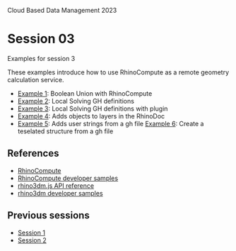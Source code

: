 Cloud Based Data Management 2023 
# Session 03

Examples for session 3

These examples introduce how to use RhinoCompute as a remote geometry calculation service.

- [Example 1](example1): Boolean Union with RhinoCompute
- [Example 2](example2): Local Solving GH definitions
- [Example 3](example3): Local Solving GH definitions with plugin
- [Example 4](example4): Adds objects to layers in the RhinoDoc
- [Example 5](example5): Adds user strings from a gh file
  [Example 6](example6): Create a teselated structure from a gh file





## References

- [RhinoCompute](https://developer.rhino3d.com/guides/#compute)
- [RhinoCompute developer samples](https://github.com/mcneel/rhino-developer-samples/tree/7/compute)
- [rhino3dm.js API reference](https://mcneel.github.io/rhino3dm/javascript/api/index.html)
- [rhino3dm developer samples](https://github.com/mcneel/rhino-developer-samples/tree/7/rhino3dm)

## Previous sessions

- [Session 1](https://github.com/iaac-macad/bimsc23-datamgmt-session01) 
- [Session 2](https://github.com/iaac-macad/bimsc23-datamgmt-session02)
